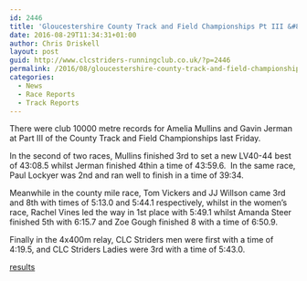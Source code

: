 ```yaml
---
id: 2446
title: 'Gloucestershire County Track and Field Championships Pt III &#8211; 19/08/2016'
date: 2016-08-29T11:34:31+01:00
author: Chris Driskell
layout: post
guid: http://www.clcstriders-runningclub.co.uk/?p=2446
permalink: /2016/08/gloucestershire-county-track-and-field-championships-pt-iii-19082016/
categories:
  - News
  - Race Reports
  - Track Reports
---
```

There were club 10000 metre records for Amelia Mullins and Gavin Jerman at Part III of the County Track and Field Championships last Friday.

In the second of two races, Mullins finished 3rd to set a new LV40-44 best of 43:08.5 whilst Jerman finished 4thin a time of 43:59.6.  In the same race, Paul Lockyer was 2nd and ran well to finish in a time of 39:34.

Meanwhile in the county mile race, Tom Vickers and JJ Willson came 3rd and 8th with times of 5:13.0 and 5:44.1 respectively, whilst in the women&#8217;s race, Rachel Vines led the way in 1st place with 5:49.1 whilst Amanda Steer finished 5th with 6:15.7 and Zoe Gough finished 8 with a time of 6:50.9.

Finally in the 4x400m relay, CLC Striders men were first with a time of 4:19.5, and CLC Striders Ladies were 3rd with a time of 5:43.0.

[results](https://www.athletics4u.co.uk/track-and-field/)

&nbsp;

&nbsp;